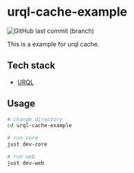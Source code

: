 # urql-cache-example

<!-- should be repaced with your username, repo name, branch -->
![GitHub last commit (branch)](https://img.shields.io/github/last-commit/Myoschen/urql-cache-example/main?style=flat-square&labelColor=%23222222&color=%23111111)
<!-- ![GitHub License](https://img.shields.io/github/license/Myoschen/urql-cache-example?style=flat-square&labelColor=%23222222&color=%23111111) -->

This is a example for urql cache.

## Tech stack

- [URQL](https://commerce.nearform.com/open-source/urql/)

## Usage

```sh
# change directory
cd urql-cache-example

# run core
just dev-core

# run web
just dev-web
```

<!-- ## License -->

<!-- Licensed under the [MIT License](./LICENSE). -->